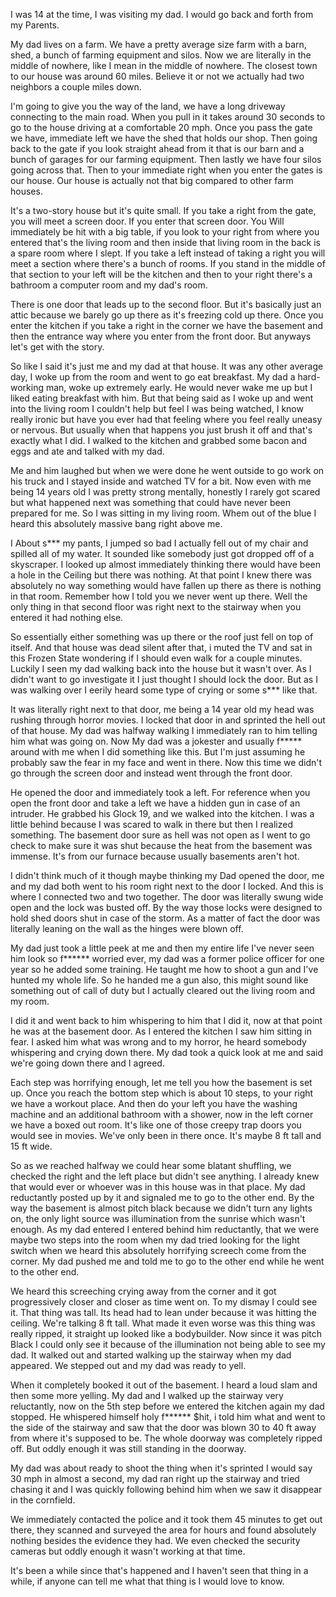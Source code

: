 I was 14 at the time, I was visiting my dad. I would go back and forth from my Parents.

My dad lives on a farm. We have a pretty average size farm with a barn, shed, a bunch of farming equipment and silos. Now we are literally in the middle of nowhere, like I mean in the middle of nowhere. The closest town to our house was around 60 miles. Believe it or not we actually had two neighbors a couple miles down. 

I'm going to give you the way of the land, we have a long driveway connecting to the main road. When you pull in it takes around 30 seconds to go to the house driving at a comfortable 20 mph. Once you pass the gate we have, immediate left we have the shed that holds our shop. Then going back to the gate if you look straight ahead from it that is our barn and a bunch of garages for our farming equipment. Then lastly we have four silos going across that. Then to your immediate right when you enter the gates is our house. Our house is actually not that big compared to other farm houses. 

It's a two-story house but it's quite small. If you take a right from the gate, you will meet a screen door. If you enter that screen door. You Will immediately be hit with a big table, if you look to your right from where you entered that's the living room and then inside that living room in the back is a spare room where I slept. If you take a left instead of taking a right you will meet a section where there's a bunch of rooms. If you stand in the middle of that section to your left will be the kitchen and then to your right there's a bathroom a computer room and my dad's room.

There is one door that leads up to the second floor. But it's basically just an attic because we barely go up there as it's freezing cold up there. Once you enter the kitchen if you take a right in the corner we have the basement and then the entrance way where you enter from the front door. But anyways let's get with the story.

So like I said it's just me and my dad at that house. It was any other average day, I woke up from the room and went to go eat breakfast. My dad a hard-working man, woke up extremely early. He would never wake me up but I liked eating breakfast with him. But that being said as I woke up and went into the living room I couldn't help but feel I was being watched, I know really ironic but have you ever had that feeling where you feel really uneasy or nervous. But usually when that happens you just brush it off and that's exactly what I did. I walked to the kitchen and grabbed some bacon and eggs and ate and talked with my dad.

Me and him laughed but when we were done he went outside to go work on his truck and I stayed inside and watched TV for a bit. Now even with me being 14 years old I was pretty strong mentally, honestly I rarely got scared but what happened next was something that could have never been prepared for me. So I was sitting in my living room. Whem out of the blue I heard this absolutely massive bang right above me. 

I About s*** my pants, I jumped so bad I actually fell out of my chair and spilled all of my water. It sounded like somebody just got dropped off of a skyscraper. I looked up almost immediately thinking there would have been a hole in the Ceiling but there was nothing. At that point I knew there was absolutely no way something would have fallen up there as there is nothing in that room. Remember how I told you we never went up there. Well the only thing in that second floor was right next to the stairway when you entered it had nothing else. 

So essentially either something was up there or the roof just fell on top of itself. And that house was dead silent after that, i muted the TV and sat in this Frozen State wondering if I should even walk for a couple minutes. Luckily I seen my dad walking back into the house but it wasn't over. As I didn't want to go investigate it I just thought I should lock the door. But as I was walking over I eerily heard some type of crying or some s*** like that. 

It was literally right next to that door, me being a 14 year old my head was rushing through horror movies. I locked that door in and sprinted the hell out of that house. My dad was halfway walking I immediately ran to him telling him what was going on. Now My dad was a jokester and usually f***** around with me when I did something like this. But I'm just assuming he probably saw the fear in my face and went in there. Now this time we didn't go through the screen door and instead went through the front door.

He opened the door and immediately took a left. For reference when you open the front door and take a left we have a hidden gun in case of an intruder. He grabbed his Glock 19, and we walked into the kitchen. I was a little behind because I was scared to walk in there but then I realized something. The basement door sure as hell was not open as I went to go check to make sure it was shut because the heat from the basement was immense. It's from our furnace because usually basements aren't hot. 

I didn't think much of it though maybe thinking my Dad opened the door, me and my dad both went to his room right next to the door I locked. And this is where I connected two and two together. The door was literally swung wide open and the lock was busted off. By the way those locks were designed to hold shed doors shut in case of the storm. As a matter of fact the door was literally leaning on the wall as the hinges were blown off.

My dad just took a little peek at me and then my entire life I've never seen him look so f****** worried ever, my dad was a former police officer for one year so he added some training. He taught me how to shoot a gun and I've hunted my whole life. So he handed me a gun also, this might sound like something out of call of duty but I actually cleared out the living room and my room. 

I did it and went back to him whispering to him that I did it, now at that point he was at the basement door. As I entered the kitchen I saw him sitting in fear. I asked him what was wrong and to my horror, he heard somebody whispering and crying down there. My dad took a quick look at me and said we're going down there and I agreed.

Each step was horrifying enough, let me tell you how the basement is set up. Once you reach the bottom step which is about 10 steps, to your right we have a workout place. And then do your left you have the washing machine and an additional bathroom with a shower, now in the left corner we have a boxed out room. It's like one of those creepy trap doors you would see in movies. We've only been in there once. It's maybe 8 ft tall and 15 ft wide.

So as we reached halfway we could hear some blatant shuffling, we checked the right and the left place but didn't see anything. I already knew that would ever or whoever was in this house was in that place. My dad reductantly posted up by it and signaled me to go to the other end. By the way the basement is almost pitch black because we didn't turn any lights on, the only light source was illumination from the sunrise which wasn't enough. As my dad entered I entered behind him reductantly, that we were maybe two steps into the room when my dad tried looking for the light switch when we heard this absolutely horrifying screech come from the corner. My dad pushed me and told me to go to the other end while he went to the other end. 

We heard this screeching crying away from the corner and it got progressively closer and closer as time went on. To my dismay I could see it. That thing was tall. Its head had to lean under because it was hitting the ceiling. We're talking 8 ft tall. What made it even worse was this thing was really ripped, it straight up looked like a bodybuilder. Now since it was pitch Black I could only see it because of the illumination not being able to see my dad. It walked out and started walking up the stairway when my dad appeared. We stepped out and my dad was ready to yell. 

When it completely booked it out of the basement. I heard a loud slam and then some more yelling. My dad and I walked up the stairway very reluctantly, now on the 5th step before we entered the kitchen again my dad stopped. He whispered himself holy f****** $hit, i told him what and went to the side of the stairway and saw that the door was blown 30 to 40 ft away from where it's supposed to be. The whole doorway was completely ripped off. But oddly enough it was still standing in the doorway.

My dad was about ready to shoot the thing when it's sprinted I would say 30 mph in almost a second, my dad ran right up the stairway and tried chasing it and I was quickly following behind him when we saw it disappear in the cornfield. 

We immediately contacted the police and it took them 45 minutes to get out there, they scanned and surveyed the area for hours and found absolutely nothing besides the evidence they had. We even checked the security cameras but oddly enough it wasn't working at that time.

It's been a while since that's happened and I haven't seen that thing in a while, if anyone can tell me what that thing is I would love to know.